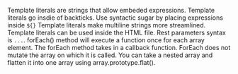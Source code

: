 Template literals are strings that allow embeded expressions. Template literals go insdie of backticks. Use syntactic sugar by placing expressions inside `${}` Template literals make multiline strings more streamlined. Template literals can be used inside the HTML file. Rest parameters syntax is `...`. 
forEach() method will execute a function once for each array element. The forEach method takes in a callback function. ForEach does not mutate the array on which it is called. You can take a nested array and flatten it into one array using array.prototype.flat().